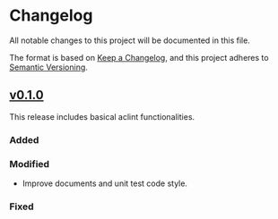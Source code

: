 # Changelog

All notable changes to this project will be documented in this file.

The format is based on [Keep a Changelog](https://keepachangelog.com/en/1.1.0/), and this project adheres
to [Semantic Versioning](https://semver.org/spec/v2.0.0.html).

## [v0.1.0]

This release includes basical aclint functionalities.

### Added

### Modified

- Improve documents and unit test code style.

### Fixed

[v0.1.0]: https://github.com/rustsbi/aclint/releases/tag/v0.1.0
